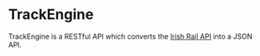 # TrackEngine

TrackEngine is a RESTful API which converts the [Irish Rail API](http://api.irishrail.ie/realtime/) into a JSON API.